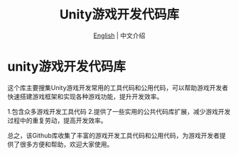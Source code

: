<h1 align="center">
<!-- <img src='./doc/icon.png' width='30'> -->
<span>Unity游戏开发代码库</span>
</h1>
<p align="center">
    <a href="./README.en.md">English</a> | 中文介绍
</p>

# unity游戏开发代码库
这个库主要搜集Unity游戏开发常用的工具代码和公用代码，可以帮助游戏开发者快速搭建游戏框架和实现各种游戏功能，提升开发效率。

1.包含众多游戏开发工具代码
2.提供了一些实用的公共代码库扩展，减少游戏开发过程中的重复劳动，提高开发效率。

总之，该Github库收集了丰富的游戏开发工具代码和公用代码，为游戏开发者提供了很多方便和帮助，欢迎大家使用。

